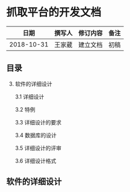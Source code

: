 # 抓取平台的开发文档

|**日期**|**撰写人**|**修订内容**|**备注**|
|:-----:|:-------:|:---------:|:-----:|
|2018-10-31|王家葳|建立文档|初稿|

## 目录

3. 软件的详细设计

	3.1 详细设计 
	
	3.2 特例
	
	3.3 详细设计的要求
	
	3.4 数据库的设计
	
	3.5 详细设计的评审
	
	3.6 详细设计格式
	
## 软件的详细设计

